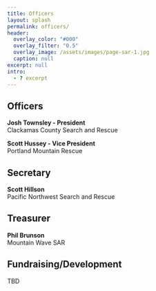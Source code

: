 ```yaml
---
title: Officers
layout: splash
permalink: officers/
header:
  overlay_color: "#000"
  overlay_filter: "0.5"
  overlay_image: /assets/images/page-sar-1.jpg
  caption: null
excerpt: null
intro:
  - ? excerpt
---
```

## Officers

**Josh Townsley - President**<br>
Clackamas County Search and Rescue

**Scott Hussey - Vice President**<br>
Portland Mountain Rescue
## Secretary

**Scott Hillson**<br>
Pacific Northwest Search and Rescue

## Treasurer

**Phil Brunson**<br>
Mountain Wave SAR

## Fundraising/Development

TBD